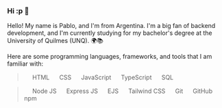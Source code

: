 ### Hi :p 👋

Hello! My name is Pablo, and I'm from Argentina. I'm a big fan of backend development, and I'm currently studying for my bachelor's degree at the University of Quilmes (UNQ). 🌍📚

Here are some programming languages, frameworks, and tools that I am familiar with:

><img src="https://cdn-icons-png.flaticon.com/512/174/174854.png" width=15px> HTML
><img src="https://cdn-icons-png.flaticon.com/512/732/732190.png" width=15px> CSS
><img src="https://cdn-icons-png.flaticon.com/128/5968/5968292.png" width=15px> JavaScript
><img src="https://cdn-icons-png.flaticon.com/128/5968/5968381.png" width=15px> TypeScript
><img src="https://cdn-icons-png.flaticon.com/128/4492/4492311.png" width=15px> SQL

><img src="https://cdn-icons-png.flaticon.com/128/5968/5968322.png" width=15px> Node JS
><img src="https://kinsta.com/wp-content/uploads/2022/04/express-1.png" width=15px> Express JS
><img src="https://cdn.icon-icons.com/icons2/2107/PNG/512/file_type_ejs_icon_130626.png" width=15px> EJS
><img src="https://upload.wikimedia.org/wikipedia/commons/thumb/d/d5/Tailwind_CSS_Logo.svg/2048px-Tailwind_CSS_Logo.svg.png" width=15px> Tailwind CSS
><img src="https://cdn-icons-png.flaticon.com/128/4908/4908330.png" width=15px> Git
><img src="https://cdn-icons-png.flaticon.com/128/733/733553.png" width=15px> GitHub
><img src="https://upload.wikimedia.org/wikipedia/commons/thumb/d/db/Npm-logo.svg/2560px-Npm-logo.svg.png" width=15px> npm

